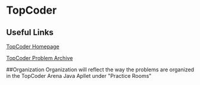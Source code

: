 # TopCoder
## Useful Links
[TopCoder Homepage](https://www.topcoder.com "TopCoder Homepage")

[TopCoder Problem Archive](https://www.topcoder.com/tc?module=ProblemArchive "TopCoder Problem Archive")

##Organization
Organization will reflect the way the problems are organized in the TopCoder Arena Java Apllet under "Practice Rooms"
